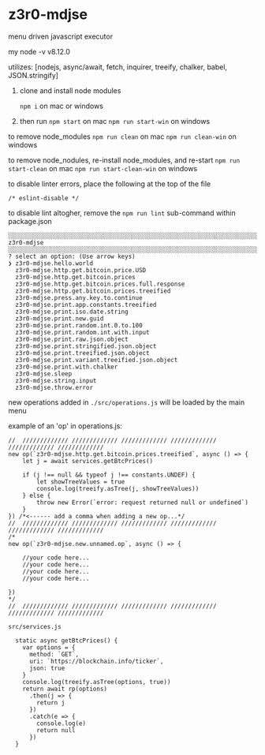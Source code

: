 # z3r0-mdjse

menu driven javascript executor

my node -v
v8.12.0

utilizes: [nodejs, async/await, fetch, inquirer, treeify, chalker, babel, JSON.stringify]

1. clone and install node modules

    `npm i` on mac or windows

1. then run
    `npm start` on mac
    `npm run start-win` on windows



to remove node_modules
`npm run clean` on mac
`npm run clean-win` on windows

to remove node_nodules, re-install node_modules, and re-start
`npm run start-clean` on mac
`npm run start-clean-win` on windows

to disable linter errors, place the following at the top of the file
```
/* eslint-disable */
```
to disable lint altogher, remove the `npm run lint` sub-command within package.json



```
░░░░░░░░░░░░░░░░░░░░░░░░░░░░░░░░░░░░░░░░░░░░░░░░░░░░░░░░░░░░░░░░░░░░░░░░░░
z3r0-mdjse
░░░░░░░░░░░░░░░░░░░░░░░░░░░░░░░░░░░░░░░░░░░░░░░░░░░░░░░░░░░░░░░░░░░░░░░░░░
? select an option: (Use arrow keys)
❯ z3r0-mdjse.hello.world 
  z3r0-mdjse.http.get.bitcoin.price.USD 
  z3r0-mdjse.http.get.bitcoin.prices 
  z3r0-mdjse.http.get.bitcoin.prices.full.response 
  z3r0-mdjse.http.get.bitcoin.prices.treeified 
  z3r0-mdjse.press.any.key.to.continue 
  z3r0-mdjse.print.app.constants.treeified 
  z3r0-mdjse.print.iso.date.string 
  z3r0-mdjse.print.new.guid 
  z3r0-mdjse.print.random.int.0.to.100 
  z3r0-mdjse.print.random.int.with.input 
  z3r0-mdjse.print.raw.json.object 
  z3r0-mdjse.print.stringified.json.object 
  z3r0-mdjse.print.treeified.json.object 
  z3r0-mdjse.print.variant.treeified.json.object 
  z3r0-mdjse.print.with.chalker 
  z3r0-mdjse.sleep 
  z3r0-mdjse.string.input 
  z3r0-mdjse.throw.error
```


new operations added in `./src/operations.js` will be loaded by the main menu

example of an 'op' in operations.js:
```
//  ///////////// ///////////// ///////////// ///////////// ///////////// /////////////
new op(`z3r0-mdjse.http.get.bitcoin.prices.treeified`, async () => {
    let j = await services.getBtcPrices()

    if (j !== null && typeof j !== constants.UNDEF) {
        let showTreeValues = true
        console.log(treeify.asTree(j, showTreeValues))
    } else {
        throw new Error(`error: request returned null or undefined`)
    }
}) /*<------ add a comma when adding a new op...*/
//  ///////////// ///////////// ///////////// ///////////// ///////////// /////////////
/*
new op(`z3r0-mdjse.new.unnamed.op`, async () => {

    //your code here...
    //your code here...
    //your code here...
    //your code here...

})
*/
//  ///////////// ///////////// ///////////// ///////////// ///////////// /////////////
```

`src/services.js`
```
  static async getBtcPrices() {
    var options = {
      method: `GET`,
      uri: `https://blockchain.info/ticker`,
      json: true
    }
    console.log(treeify.asTree(options, true))
    return await rp(options)
      .then(j => {
        return j
      })
      .catch(e => {
        console.log(e)
        return null
      })
  }
  ```